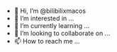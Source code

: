 - 👋 Hi, I’m @bilibilixmacos
- 👀 I’m interested in ...
- 🌱 I’m currently learning ...
- 💞️ I’m looking to collaborate on ...
- 📫 How to reach me ...

<!---
bilibilixmacos/bilibilixmacos is a ✨ special ✨ repository because its `README.md` (this file) appears on your GitHub profile.
You can click the Preview link to take a look at your changes.
--->
